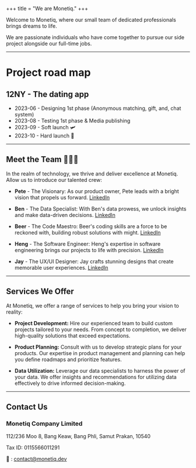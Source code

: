 +++
title = "We are Monetiq."
+++

Welcome to Monetiq, where our small team of dedicated professionals brings dreams to life.

We are passionate individuals who have come together to pursue our side project alongside our full-time jobs.

---

# Project road map

## 12NY - The dating app

- 2023-06 - Designing 1st phase (Anonymous matching, gift, and, chat system)
- 2023-08 - Testing 1st phase & Media publishing
- 2023-09 - Soft launch 🛩️
- 2023-10 - Hard launch 🚀

---

## Meet the Team 🧑‍🤝‍🧑

In the realm of technology, we thrive and deliver excellence at Monetiq. Allow us to introduce our talented crew:

- **Pete** - The Visionary: As our product owner, Pete leads with a bright vision that propels us forward. [LinkedIn](https://www.linkedin.com/in/chanvit-s-292642198/)

- **Ben** - The Data Specialist: With Ben's data prowess, we unlock insights and make data-driven decisions. [LinkedIn](https://www.linkedin.com/in/nopdanai-dejvorakul/)

- **Beer** - The Code Maestro: Beer's coding skills are a force to be reckoned with, building robust solutions with might. [LinkedIn](https://www.linkedin.com/in/borrabeer/)

- **Heng** - The Software Engineer: Heng's expertise in software engineering brings our projects to life with precision. [LinkedIn](https://www.linkedin.com/in/ramil-arthan-397349170/)

- **Jay** - The UX/UI Designer: Jay crafts stunning designs that create memorable user experiences. [LinkedIn](https://www.linkedin.com/in/thanapon-matikanon/)

---

## Services We Offer

At Monetiq, we offer a range of services to help you bring your vision to reality:

- **Project Development:** Hire our experienced team to build custom projects tailored to your needs. From concept to completion, we deliver high-quality solutions that exceed expectations.

- **Product Planning:** Consult with us to develop strategic plans for your products. Our expertise in product management and planning can help you define roadmaps and prioritize features.

- **Data Utilization:** Leverage our data specialists to harness the power of your data. We offer insights and recommendations for utilizing data effectively to drive informed decision-making.

---

## Contact Us

### Monetiq Company Limited

112/236 Moo 8, Bang Keaw,
Bang Phli, Samut Prakan, 10540

Tax ID: 0115566011291

📧 : [contact@monetiq.dev](mailto:contact@monetiq.dev)
